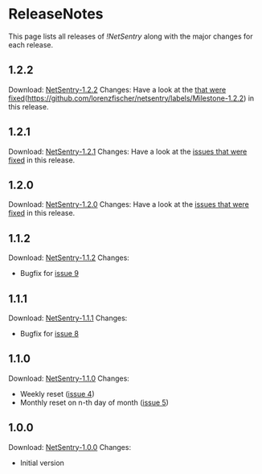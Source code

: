 # ReleaseNotes

This page lists all releases of _!NetSentry_ along with the major changes for each release.

## 1.2.2
Download: [NetSentry-1.2.2](https://github.com/lorenzfischer/netsentry/blob/master/release/1.2.2/netsentry.apk)
Changes: Have a look at the [that were fixed](issues)(https://github.com/lorenzfischer/netsentry/labels/Milestone-1.2.2) in this release.


## 1.2.1
Download: [NetSentry-1.2.1](https://github.com/lorenzfischer/netsentry/blob/master/release/1.2.1/netsentry.apk)
Changes: Have a look at the [issues that were fixed](https://github.com/lorenzfischer/netsentry/labels/Milestone-1.2.1) in this release.



## 1.2.0
Download: [NetSentry-1.2.0](https://github.com/lorenzfischer/netsentry/blob/master/release/1.2.0/netsentry.apk)
Changes: Have a look at the [issues that were fixed](https://github.com/lorenzfischer/netsentry/labels/Milestone-1.2.0) in this release.


## 1.1.2
Download: [NetSentry-1.1.2](https://github.com/lorenzfischer/netsentry/blob/master/release/1.1.2/netsentry.apk)
Changes:
  * Bugfix for [issue 9](http://code.google.com/p/netsentry/issues/detail?id=9)


## 1.1.1
Download: [NetSentry-1.1.1](https://github.com/lorenzfischer/netsentry/blob/master/release/1.1.1/netsentry.apk)
Changes:
  * Bugfix for [issue 8](http://code.google.com/p/netsentry/issues/detail?id=8)


## 1.1.0
Download: [NetSentry-1.1.0](https://github.com/lorenzfischer/netsentry/blob/master/release/1.1.0/netsentry.apk)
Changes:
  * Weekly reset ([issue 4](http://code.google.com/p/netsentry/issues/detail?id=4))
  * Monthly reset on n-th day of month ([issue 5](http://code.google.com/p/netsentry/issues/detail?id=5))


## 1.0.0
Download: [NetSentry-1.0.0](https://github.com/lorenzfischer/netsentry/blob/master/release/1.0.0/netsentry.apk)
Changes:
  * Initial version